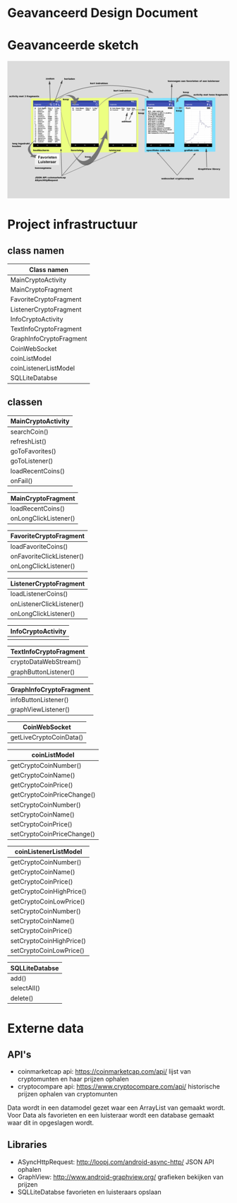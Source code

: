 # Geavanceerd Design Document

# Geavanceerde sketch
![alt text](https://github.com/ChristiaanWewer/programmeerproject-minor-programmeren-2017-Uva---Cryptonite/blob/master/doc/AdvancedProjectDesign.png?raw=true "Advanced Application Design Cryptonite")

# Project infrastructuur

## class namen
| Class namen |
| --- |
| MainCryptoActivity |
| MainCryptoFragment |
| FavoriteCryptoFragment |
| ListenerCryptoFragment |
| InfoCryptoActivity |
| TextInfoCryptoFragment |
| GraphInfoCryptoFragment |
| CoinWebSocket |
| coinListModel |
| coinListenerListModel |
| SQLLiteDatabse |

## classen
| MainCryptoActivity |
| --- |
| searchCoin() |
| refreshList() |
| goToFavorites() |
| goToListener() |
| loadRecentCoins() |
| onFail() |

| MainCryptoFragment |
| --- |
| loadRecentCoins() |
| onLongClickListener() |

| FavoriteCryptoFragment |
| --- |
| loadFavoriteCoins() |
| onFavoriteClickListener() |
| onLongClickListener() |

| ListenerCryptoFragment |
| --- |
| loadListenerCoins() |
| onListenerClickListener() |
| onLongClickListener() |

| InfoCryptoActivity |
| --- |
| |

| TextInfoCryptoFragment |
| --- |
| cryptoDataWebStream() |
| graphButtonListener() |

| GraphInfoCryptoFragment |
| --- |
| infoButtonListener() |
| graphViewListener() |

| CoinWebSocket |
| --- |
| getLiveCryptoCoinData() |

| coinListModel |
| --- |
| getCryptoCoinNumber() |
| getCryptoCoinName() |
| getCryptoCoinPrice() |
| getCryptoCoinPriceChange() |
| setCryptoCoinNumber() |
| setCryptoCoinName() |
| setCryptoCoinPrice() |
| setCryptoCoinPriceChange() |

| coinListenerListModel |
| --- |
| getCryptoCoinNumber() |
| getCryptoCoinName() |
| getCryptoCoinPrice() |
| getCryptoCoinHighPrice() |
| getCryptoCoinLowPrice() |
| setCryptoCoinNumber() |
| setCryptoCoinName() |
| setCryptoCoinPrice() |
| setCryptoCoinHighPrice() |
| setCryptoCoinLowPrice() |

| SQLLiteDatabse |
| --- |
| add() |
| selectAll() |
| delete() |

# Externe data
## API's
- coinmarketcap api: https://coinmarketcap.com/api/
  lijst van cryptomunten en haar prijzen ophalen
- cryptocompare api: https://www.cryptocompare.com/api/
  historische prijzen ophalen van cryptomunten

Data wordt in een datamodel gezet waar een ArrayList van gemaakt wordt. 
Voor Data als favorieten en een luisteraar wordt een database gemaakt waar dit in opgeslagen wordt.

## Libraries
- ASyncHttpRequest: http://loopj.com/android-async-http/
  JSON API ophalen
- GraphView: http://www.android-graphview.org/
  grafieken bekijken van prijzen
- SQLLiteDatabse
  favorieten en luisteraars opslaan
 



